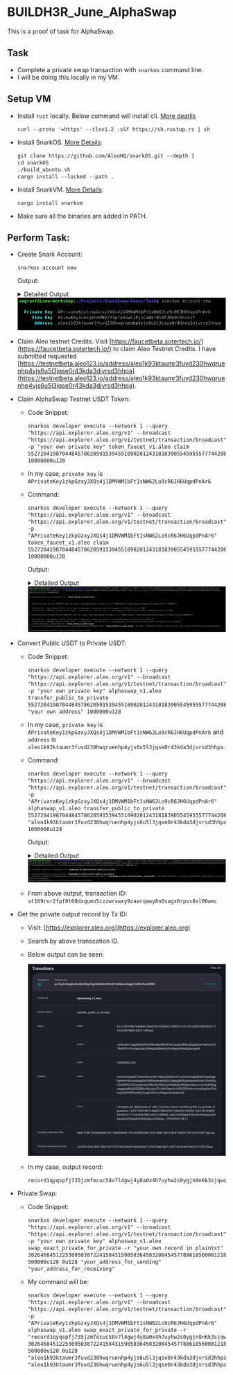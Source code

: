# BUILDH3R_June_AlphaSwap

This is a proof of task for AlphaSwap.


## Task
- Complete a private swap transaction with `snarkos` command line.
- I will be doing this locally in my VM.

## Setup VM
-  Install `rust` locally. Below command will install cli. [More deatils](https://www.rust-lang.org/tools/install)
    ```
    curl --proto '=https' --tlsv1.2 -sSf https://sh.rustup.rs | sh
    ```
- Install SnarkOS. [More Details](https://github.com/ProvableHQ/snarkOS):
    ```
    git clone https://github.com/AleoHQ/snarkOS.git --depth 1
    cd snarkOS
    ./build_ubuntu.sh
    cargo install --locked --path .
    ```
- Install SnarkVM. [More Details](https://github.com/ProvableHQ/snarkVM):
    ```
    cargo install snarkvm
    ```

- Make sure all the binaries are added in PATH.


## Perform Task:
- Create Snark Account:
    ```
    snarkos account new
    ```
    Output:
    <details><summary> Detailed Output </summary><blockquote>
    
    ~~~
    vagrant@Luma-Workshop:~/Projects/AlphaSwap-Zenox/Task$ snarkos account new
    Private Key  APrivateKey1zkpGzxyJXQs4j1DMVWM1bFt1sNW62Lo9cR6JH6UqpdPnAr6
        View Key  AViewKey1ueEqKhmPNV7d3pfo4GwCiPjiCoBmrBS4PJRm9n5bzbsY
        Address  aleo1k93ktaumr3fuvd230hwqruenhp4yjs6u5l3jqse0r43kda3djvrsd3hhpa
    ~~~
    </blockquote></details>
    <img src=./Assets/snarkos-account-creation.png>

- Claim Aleo testnet Credits. Visit [https://faucetbeta.sotertech.io/](https://faucetbeta.sotertech.io/) to claim Aleo Testnet Credits. I have submitted requested [https://testnetbeta.aleo123.io/address/aleo1k93ktaumr3fuvd230hwqruenhp4yjs6u5l3jqse0r43kda3djvrsd3hhpa](https://testnetbeta.aleo123.io/address/aleo1k93ktaumr3fuvd230hwqruenhp4yjs6u5l3jqse0r43kda3djvrsd3hhpa).
    

- Claim AlphaSwap Testnet USDT Token:
    - Code Snippet:
        ```
        snarkos developer execute --network 1 --query "https://api.explorer.aleo.org/v1" --broadcast "https://api.explorer.aleo.org/v1/testnet/transaction/broadcast" -p "your own private key" token_faucet_v1.aleo claim 5527204198704484578620591539455109020124318183905545955577744208298624522139field 10000000u128
        ```
    - In my case, `private key` is `APrivateKey1zkpGzxyJXQs4j1DMVWM1bFt1sNW62Lo9cR6JH6UqpdPnAr6`
    - Command:
        ```
        snarkos developer execute --network 1 --query "https://api.explorer.aleo.org/v1" --broadcast "https://api.explorer.aleo.org/v1/testnet/transaction/broadcast" -p "APrivateKey1zkpGzxyJXQs4j1DMVWM1bFt1sNW62Lo9cR6JH6UqpdPnAr6" token_faucet_v1.aleo claim 5527204198704484578620591539455109020124318183905545955577744208298624522139field 10000000u128
        ```

        Output:
        <details><summary> Detailed Output </summary><blockquote>
        
        ~~~
        vagrant@Luma-Workshop:~/Projects/AlphaSwap-Zenox/Setup/snarkOS$ snarkos developer execute --network 1 --query "https://api.explorer.aleo.org/v1" --broadcast "https://api.explorer.aleo.org/v1/testnet/transaction/broadcast" -p "APrivateKey1zkpGzxyJXQs4j1DMVWM1bFt1sNW62Lo9cR6JH6UqpdPnAr6" token_faucet_v1.aleo claim 5527204198704484578620591539455109020124318183905545955577744208298624522139field 10000000u128

        📦 Creating execution transaction for 'token_faucet_v1.aleo/claim'...


        ⚠  "powers-of-beta-17.usrs.7c27308" does not exist. Downloading and storing it (in "/home/vagrant/.aleo/resources/powers-of-beta-17.usrs.7c27308").

        Installation - Downloading "https://s3-us-west-1.amazonaws.com/mainnet.parameters/powers-of-beta-17.usrs.7c27308"
        Installation - 100.00% complete (6 MB total)   Installation - Storing file in "/home/vagrant/.aleo/resources/powers-of-beta-17.usrs.7c27308"

        ⚠  "shifted-powers-of-beta-17.usrs.2025178" does not exist. Downloading and storing it (in "/home/vagrant/.aleo/resources/shifted-powers-of-beta-17.usrs.2025178").

        Installation - Downloading "https://s3-us-west-1.amazonaws.com/mainnet.parameters/shifted-powers-of-beta-17.usrs.2025178"
        Installation - 100.00% complete (6 MB total)   Installation - Storing file in "/home/vagrant/.aleo/resources/shifted-powers-of-beta-17.usrs.2025178"
        ✅ Created execution transaction for 'token_faucet_v1.aleo/claim'
        ⌛ Execution at17euheq5zpyz4am6f9cpe2dcvttczphpjhqdw65u3dqgryv664ugsnuf82t ('token_faucet_v1.aleo/claim') has been broadcast to https://api.explorer.aleo.org/v1/testnet/transaction/broadcast.
        at17euheq5zpyz4am6f9cpe2dcvttczphpjhqdw65u3dqgryv664ugsnuf82t
        ~~~
        </blockquote></details>
        <img src=./Assets/claim-alphaswap-testnet-USDT-token.png>

- Convert Public USDT to Private USDT:
    - Code Snippet:
        ```
        snarkos developer execute --network 1 --query "https://api.explorer.aleo.org/v1" --broadcast "https://api.explorer.aleo.org/v1/testnet/transaction/broadcast" -p "your own private key" alphaswap_v1.aleo transfer_public_to_private 5527204198704484578620591539455109020124318183905545955577744208298624522139field "your own address" 1000000u128
        ```
    
    - In my case, `private key` is `APrivateKey1zkpGzxyJXQs4j1DMVWM1bFt1sNW62Lo9cR6JH6UqpdPnAr6` and `address` is `aleo1k93ktaumr3fuvd230hwqruenhp4yjs6u5l3jqse0r43kda3djvrsd3hhpa`.
    - Command: 
        ```
        snarkos developer execute --network 1 --query "https://api.explorer.aleo.org/v1" --broadcast "https://api.explorer.aleo.org/v1/testnet/transaction/broadcast" -p "APrivateKey1zkpGzxyJXQs4j1DMVWM1bFt1sNW62Lo9cR6JH6UqpdPnAr6" alphaswap_v1.aleo transfer_public_to_private 5527204198704484578620591539455109020124318183905545955577744208298624522139field "aleo1k93ktaumr3fuvd230hwqruenhp4yjs6u5l3jqse0r43kda3djvrsd3hhpa" 1000000u128
        ```

        Output:
        <details><summary> Detailed Output </summary><blockquote>
        
        ~~~
        vagrant@Luma-Workshop:~/Projects/AlphaSwap-Zenox/Task$ snarkos developer execute --network 1 --query "https://api.explorer.aleo.org/v1" --broadcast "https://api.explorer.aleo.org/v1/testnet/transaction/broadcast" -p "APrivateKey1zkpGzxyJXQs4j1DMVWM1bFt1sNW62Lo9cR6JH6UqpdPnAr6" alphaswap_v1.aleo transfer_public_to_private 5527204198704484578620591539455109020124318183905545955577744208298624522139field "aleo1k93ktaumr3fuvd230hwqruenhp4yjs6u5l3jqse0r43kda3djvrsd3hhpa" 1000000u128

        📦 Creating execution transaction for 'alphaswap_v1.aleo/transfer_public_to_private'...

        ✅ Created execution transaction for 'alphaswap_v1.aleo/transfer_public_to_private'
        ⌛ Execution at169rvr2fpf8t60dxqumn5czzwrxwxy9zaarqawy8n0sagx6rpvs8sl06wmc ('alphaswap_v1.aleo/transfer_public_to_private') has been broadcast to https://api.explorer.aleo.org/v1/testnet/transaction/broadcast.
        at169rvr2fpf8t60dxqumn5czzwrxwxy9zaarqawy8n0sagx6rpvs8sl06wmc
        ~~~
        </blockquote></details>
        <img src=./Assets/convert-public-to-private-USDT.png>
    
    - From above output, transaction ID: `at169rvr2fpf8t60dxqumn5czzwrxwxy9zaarqawy8n0sagx6rpvs8sl06wmc`

- Get the private output record by Tx ID:
    - Visit: [https://explorer.aleo.org](https://explorer.aleo.org)
    - Search by above transcation ID.
    - Below output can be seen:
    
        <img src=./Assets/tx-on-explorer.png>

    - In my case, output record: 
        <!-- <details><summary> Detailed Output </summary><blockquote>

        ~~~
        record1qyqspfj735jzmfecuc58v7l4gwj4y8a0x4h7uyhw2s0ygjn9n6k3sjqwqgzhgmmtv4hyxqqzqgq0lxf369xkejpqla66j0y2gakgq6k6gdqtspaml0vzzr35a608yrf2499852x83zwpjtcdprhj8kc4c254mty45edjld4w9ha0pvckpvrxzmt0w4h8ggcqqgqsq8lfq2t52j3j8su9szppsd7rr4q5rfappfyrtk28t3fl5w4xvtsrnp4ng0mc5u4huyj280h0ll99yhlfjz3uughwl0v2xyhfagevt5zqsapn3w
        ~~~
        </blockquote></details> -->

        ```
        record1qyqspfj735jzmfecuc58v7l4gwj4y8a0x4h7uyhw2s0ygjn9n6k3sjqwqgzhgmmtv4hyxqqzqgq0lxf369xkejpqla66j0y2gakgq6k6gdqtspaml0vzzr35a608yrf2499852x83zwpjtcdprhj8kc4c254mty45edjld4w9ha0pvckpvrxzmt0w4h8ggcqqgqsq8lfq2t52j3j8su9szppsd7rr4q5rfappfyrtk28t3fl5w4xvtsrnp4ng0mc5u4huyj280h0ll99yhlfjz3uughwl0v2xyhfagevt5zqsapn3w
        ```

- Private Swap:
    - Code Snippet:
        ```
        snarkos developer execute --network 1 --query "https://api.explorer.aleo.org/v1" --broadcast "https://api.explorer.aleo.org/v1/testnet/transaction/broadcast" -p "your own private key" alphaswap_v1.aleo swap_exact_private_for_private -r "your own record in plaintxt" 3026468451225309503872241584315905836458320845457788618560081218076006983319field 500000u128 0u128 "your_address_for_sending" "your_address_for_receiving"
        ```
    
    - My command will be:
        ```
        snarkos developer execute --network 1 --query "https://api.explorer.aleo.org/v1" --broadcast "https://api.explorer.aleo.org/v1/testnet/transaction/broadcast" -p "APrivateKey1zkpGzxyJXQs4j1DMVWM1bFt1sNW62Lo9cR6JH6UqpdPnAr6" alphaswap_v1.aleo swap_exact_private_for_private -r "record1qyqspfj735jzmfecuc58v7l4gwj4y8a0x4h7uyhw2s0ygjn9n6k3sjqwqgzhgmmtv4hyxqqzqgq0lxf369xkejpqla66j0y2gakgq6k6gdqtspaml0vzzr35a608yrf2499852x83zwpjtcdprhj8kc4c254mty45edjld4w9ha0pvckpvrxzmt0w4h8ggcqqgqsq8lfq2t52j3j8su9szppsd7rr4q5rfappfyrtk28t3fl5w4xvtsrnp4ng0mc5u4huyj280h0ll99yhlfjz3uughwl0v2xyhfagevt5zqsapn3w" 3026468451225309503872241584315905836458320845457788618560081218076006983319field 500000u128 0u128 "aleo1k93ktaumr3fuvd230hwqruenhp4yjs6u5l3jqse0r43kda3djvrsd3hhpa" "aleo1k93ktaumr3fuvd230hwqruenhp4yjs6u5l3jqse0r43kda3djvrsd3hhpa"
        ```